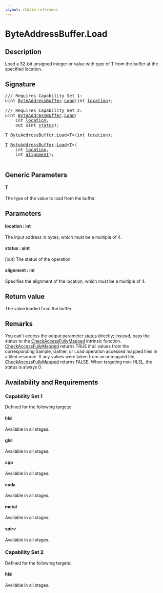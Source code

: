 ```yaml
---
layout: stdlib-reference
---
```


# ByteAddressBuffer\.Load

## Description

Load a 32-bit unsigned integer or value with type of <span class='code'><a href="load-0#typeparam-T" class="code_type">T</a></span> from the buffer at the specified location.



## Signature 

<pre>
/// Requires Capability Set 1:
<span class="code_keyword">uint</span> <a href="../types/byteaddressbuffer-04b/index" class="code_type">ByteAddressBuffer</a>.<a href="load-0">Load</a>(<span class="code_keyword">int</span> <a href="load-0#decl-location" class="code_param">location</a>);

/// Requires Capability Set 2:
<span class="code_keyword">uint</span> <a href="../types/byteaddressbuffer-04b/index" class="code_type">ByteAddressBuffer</a>.<a href="load-0">Load</a>(
    <span class="code_keyword">int</span> <a href="load-0#decl-location" class="code_param">location</a>,
    <span class="code_keyword">out</span> <span class="code_keyword">uint</span> <a href="load-0#decl-status" class="code_param">status</a>);

<a href="load-0#typeparam-T" class="code_type">T</a> <a href="../types/byteaddressbuffer-04b/index" class="code_type">ByteAddressBuffer</a>.<a href="load-0">Load</a>&lt;<a href="load-0#typeparam-T" class="code_type">T</a>&gt;(<span class="code_keyword">int</span> <a href="load-0#decl-location" class="code_param">location</a>);

<a href="load-0#typeparam-T" class="code_type">T</a> <a href="../types/byteaddressbuffer-04b/index" class="code_type">ByteAddressBuffer</a>.<a href="load-0">Load</a>&lt;<a href="load-0#typeparam-T" class="code_type">T</a>&gt;(
    <span class="code_keyword">int</span> <a href="load-0#decl-location" class="code_param">location</a>,
    <span class="code_keyword">int</span> <a href="load-0#decl-alignment" class="code_param">alignment</a>);

</pre>

## Generic Parameters

####  <a id="typeparam-T"></a>T
The type of the value to load from the buffer.


## Parameters

####  <a id="decl-location"></a>location  : int
The input address in bytes, which must be a multiple of 4.

####  <a id="decl-status"></a>status  : uint
\[out\] The status of the operation.

####  <a id="decl-alignment"></a>alignment  : int
Specifies the alignment of the location, which must be a multiple of 4.


## Return value
The value loaded from the buffer.


## Remarks

You can't access the output parameter <span class='code'><a href="load-0#decl-status" class="code_param">status</a></span> directly; instead,
pass the status to the <span class='code'><a href="">CheckAccessFullyMapped</a></span> intrinsic function.
<span class='code'><a href="">CheckAccessFullyMapped</a></span> returns TRUE if all values from the corresponding Sample,
Gather, or Load operation accessed mapped tiles in a tiled resource.
If any values were taken from an unmapped tile, <span class='code'><a href="">CheckAccessFullyMapped</a></span> returns FALSE.
When targeting non-HLSL, the status is always 0.


## Availability and Requirements

### Capability Set 1

Defined for the following targets:

#### hlsl
Available in all stages.

#### glsl
Available in all stages.

#### cpp
Available in all stages.

#### cuda
Available in all stages.

#### metal
Available in all stages.

#### spirv
Available in all stages.


### Capability Set 2

Defined for the following targets:

#### hlsl
Available in all stages.



